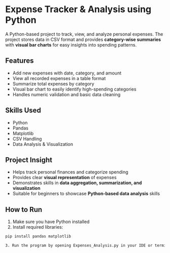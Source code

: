 # Expense Tracker & Analysis using Python

A Python-based project to track, view, and analyze personal expenses. The project stores data in CSV format and provides **category-wise summaries** with **visual bar charts** for easy insights into spending patterns.

## Features
- Add new expenses with date, category, and amount
- View all recorded expenses in a table format
- Summarize total expenses by category
- Visual bar chart to easily identify high-spending categories
- Handles numeric validation and basic data cleaning

## Skills Used
- Python
- Pandas
- Matplotlib
- CSV Handling
- Data Analysis & Visualization

## Project Insight
- Helps track personal finances and categorize spending
- Provides clear **visual representation** of expenses
- Demonstrates skills in **data aggregation, summarization, and visualization**
- Suitable for beginners to showcase **Python-based data analysis** skills

## How to Run
1. Make sure you have Python installed
2. Install required libraries:
```bash
pip install pandas matplotlib

3. Run the program by opening Expenses_Analysis.py in your IDE or terminal.









